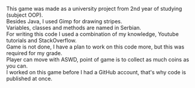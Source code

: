 This game was made as a university project from 2nd year of studying (subject OOP).<br>
Besides Java, I used Gimp for drawing stripes.<br>
Variables, classes and methods are named in Serbian.<br>
For writing this code I used a combination of my knowledge, Youtube tutorials and StackOverflow.<br>
Game is not done, I have a plan to work on this code more, but this was required for my grade.<br>
Player can move with ASWD, point of game is to collect as much coins as you can.<br>
I worked on this game before I had a GitHub account, that's why code is published at once.
